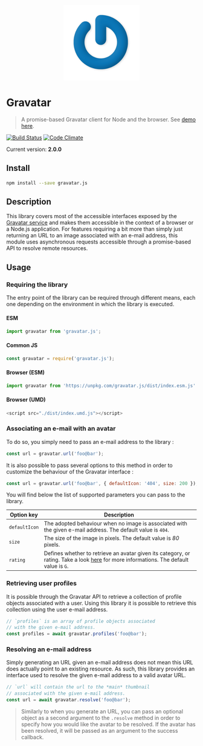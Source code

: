 <p align="center">
  <img src="assets/logo.png" />
</p>

# Gravatar
> A promise-based Gravatar client for Node and the browser. See [demo here](https://hqarroum.github.io/Gravatar/).

[![Build Status](https://travis-ci.org/HQarroum/Gravatar.svg?branch=master)](https://travis-ci.org/HQarroum/Gravatar)
[![Code Climate](https://codeclimate.com/github/HQarroum/Gravatar/badges/gpa.svg)](https://codeclimate.com/github/HQarroum/Gravatar)

Current version: **2.0.0**

## Install

```bash
npm install --save gravatar.js
```

## Description

This library covers most of the accessible interfaces exposed by the [Gravatar service](https://en.gravatar.com/site/implement/) and makes them accessible in the context of a browser or a Node.js application. For features requiring a bit more than simply just returning an URL to an image associated with an e-mail address, this module uses asynchronous requests accessible through a promise-based API to resolve remote resources.

## Usage

### Requiring the library

The entry point of the library can be required through different means, each one depending on the environment in which the library is executed.

#### ESM

```javascript
import gravatar from 'gravatar.js';
```

#### Common JS

```javascript
const gravatar = require('gravatar.js');
```

#### Browser (ESM)

```javascript
import gravatar from 'https://unpkg.com/gravatar.js/dist/index.esm.js'
```

#### Browser (UMD)

```javascript
<script src="./dist/index.umd.js"></script>
```

### Associating an e-mail with an avatar

To do so, you simply need to pass an e-mail address to the library :

```javascript
const url = gravatar.url('foo@bar');
```

It is also possible to pass several options to this method in order to customize the behaviour of the Gravatar interface :

```javascript
const url = gravatar.url('foo@bar', { defaultIcon: '404', size: 200 });
```

You will find below the list of supported parameters you can pass to the library.

Option key    | Description
------------- | -------------
`defaultIcon` | The adopted behaviour when no image is associated with the given e-mail address. The default value is `404`.
`size`        | The size of the image in pixels. The default value is *80* pixels.
`rating`      | Defines whether to retrieve an avatar given its category, or rating. Take a look [here](https://en.gravatar.com/site/implement/images#rating) for more informations. The default value is `G`.

### Retrieving user profiles

It is possible through the Gravatar API to retrieve a collection of profile objects associated with a user. Using this library it is possible to retrieve this collection using the user e-mail address.

```javascript
// `profiles` is an array of profile objects associated
// with the given e-mail address.
const profiles = await gravatar.profiles('foo@bar');
```

### Resolving an e-mail address

Simply generating an URL given an e-mail address does not mean this URL does actually point to an existing resource. As such, this library provides an interface used to resolve the given e-mail address to a valid avatar URL.

```javascript
// `url` will contain the url to the *main* thumbnail
// associated with the given e-mail address.
const url = await gravatar.resolve('foo@bar');
```

> Similarly to when you generate an URL, you can pass an optional object as a second argument to the `.resolve` method in order to specify how you would like the avatar to be resolved. If the avatar has been resolved, it will be passed as an argument to the success callback.
